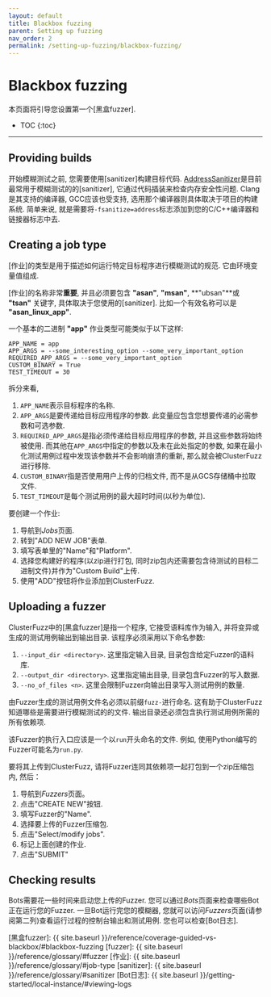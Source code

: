 ```yaml
---
layout: default
title: Blackbox fuzzing
parent: Setting up fuzzing
nav_order: 2
permalink: /setting-up-fuzzing/blackbox-fuzzing/
---
```


# Blackbox fuzzing

本页面将引导您设置第一个[黑盒fuzzer]. 

- TOC
{:toc}
---

## Providing builds

开始模糊测试之前, 您需要使用[sanitizer]构建目标代码. [AddressSanitizer](https://clang.llvm.org/docs/AddressSanitizer.html)是目前最常用于模糊测试的的[sanitizer], 它通过代码插装来检查内存安全性问题. Clang是其支持的编译器, GCC应该也受支持, 选用那个编译器则具体取决于项目的构建系统. 简单来说, 就是需要将`-fsanitize=address`标志添加到您的C/C++编译器和链接器标志中去.


## Creating a job type

[作业]的类型是用于描述如何运行特定目标程序进行模糊测试的规范. 它由环境变量值组成. 

[作业]的名称非常**重要**, 并且必须要包含 **"asan"**, **"msan"**, **"ubsan"**或 **"tsan"** 关键字, 具体取决于您使用的[sanitizer]. 比如一个有效名称可以是 **"asan_linux_app"**. 

一个基本的二进制 **"app"** 作业类型可能类似于以下这样:

```
APP_NAME = app
APP_ARGS = --some_interesting_option --some_very_important_option
REQUIRED_APP_ARGS = --some_very_important_option
CUSTOM_BINARY = True
TEST_TIMEOUT = 30
```

拆分来看,
1. `APP_NAME`表示目标程序的名称. 
2. `APP_ARGS`是要传递给目标应用程序的参数. 此变量应包含您想要传递的必需参数和可选参数.
3. `REQUIRED_APP_ARGS`是指必须传递给目标应用程序的参数, 并且这些参数将始终被使用. 而其他在`APP_ARGS`中指定的参数以及未在此处指定的参数, 如果在最小化测试用例过程中发现该参数并不会影响崩溃的重新, 那么就会被ClusterFuzz进行移除. 
4. `CUSTOM_BINARY`指是否使用用户上传的归档文件, 而不是从GCS存储桶中拉取文件. 
5. `TEST_TIMEOUT`是每个测试用例的最大超时时间(以秒为单位). 

要创建一个作业: 
1. 导航到*Jobs*页面. 
2. 转到"ADD NEW JOB"表单. 
3. 填写表单里的"Name"和"Platform".
4. 选择您构建好的程序(以zip进行打包, 同时zip包内还需要包含待测试的目标二进制文件)并作为"Custom Build"上传. 
5. 使用"ADD"按钮将作业添加到ClusterFuzz. 

## Uploading a fuzzer

ClusterFuzz中的[黑盒fuzzer]是指一个程序, 它接受语料库作为输入, 并将变异或生成的测试用例输出到输出目录. 该程序必须采用以下命名参数: 

1. `--input_dir <directory>`. 这里指定输入目录, 目录包含给定Fuzzer的语料库. 
2. `--output_dir <directory>`. 这里指定输出目录, 目录包含Fuzzer的写入数据.
3. `--no_of_files <n>`. 这里会限制Fuzzer向输出目录写入测试用例的数量. 
   
由Fuzzer生成的测试用例文件名必须以前缀`fuzz-`进行命名. 这有助于ClusterFuzz知道哪些是需要进行模糊测试的的文件. 输出目录还必须包含执行测试用例所需的所有依赖项. 

该Fuzzer的执行入口应该是一个以`run`开头命名的文件. 例如, 使用Python编写的Fuzzer可能名为`run.py`.

要将其上传到ClusterFuzz, 请将Fuzzer连同其依赖项一起打包到一个zip压缩包内, 然后：


1. 导航到*Fuzzers*页面。
2. 点击"CREATE NEW"按钮. 
3. 填写Fuzzer的"Name". 
4. 选择要上传的Fuzzer压缩包. 
5. 点击"Select/modify jobs". 
6. 标记上面创建的作业. 
7. 点击"SUBMIT"

## Checking results

Bots需要花一些时间来启动您上传的Fuzzer. 您可以通过*Bots*页面来检查哪些Bot正在运行您的Fuzzer. 一旦Bot运行完您的模糊器, 您就可以访问*Fuzzers*页面(请参阅第二列)查看运行过程的控制台输出和测试用例. 您也可以检查[Bot日志].

[黑盒fuzzer]: {{ site.baseurl }}/reference/coverage-guided-vs-blackbox/#blackbox-fuzzing
[fuzzer]: {{ site.baseurl }}/reference/glossary/#fuzzer
[作业]: {{ site.baseurl }}/reference/glossary/#job-type
[sanitizer]: {{ site.baseurl }}/reference/glossary/#sanitizer
[Bot日志]: {{ site.baseurl }}/getting-started/local-instance/#viewing-logs

